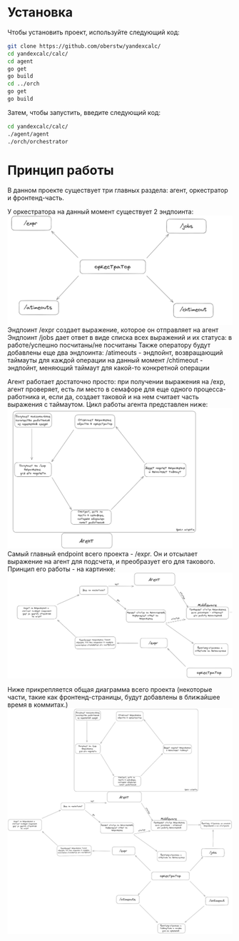 # Установка

Чтобы установить проект, используйте следующий код:
```sh 
git clone https://github.com/oberstw/yandexcalc/
cd yandexcalc/calc/
cd agent
go get 
go build
cd ../orch
go get 
go build
```
Затем, чтобы запустить, введите следующий код:
```sh
cd yandexcalc/calc/
./agent/agent
./orch/orchestrator
```

# Принцип работы

В данном проекте существует три главных раздела: агент, оркестратор и фронтенд-часть. 

У оркестратора на данный момент существует 2 эндпоинта:
![image](./calc/docs/Orchestrator.png)
Эндпоинт /expr создает выражение, которое он отправляет на агент
Эндпоинт /jobs дает ответ в виде списка всех выражений и их статуса: в работе/успешно посчитаны/не посчитаны
Также оператору будут добавлены еще два эндпоинта:
/atimeouts - эндпойнт, возвращающий таймауты для каждой операции на данный момент
/chtimeout - эндпойнт, меняющий таймаут для какой-то конкретной операции

Агент работает достаточно просто: при получении выражения на /exp, агент проверяет, есть ли место в семафоре для еще одного процесса-работника и, если да, создает таковой и на нем считает часть выражения с таймаутом. Цикл работы агента представлен ниже:
![image](./calc/docs/agent.png)
Самый главный endpoint всего проекта - /expr. Он и отсылает выражение на агент для подсчета, и преобразует его для такового. Принцип его работы - на картинке:
![image](./calc/docs/expr.png)

Ниже прикрепляется общая диаграмма всего проекта (некоторые части, такие как фронтенд-страницы, будут добавлены в ближайшее время в коммитах.)
![image](./calc/docs/Yandexcalc.png)